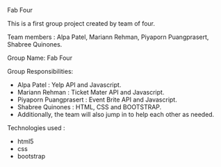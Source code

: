 Fab Four

This is a first group project created by team of four.

Team members : Alpa Patel, Mariann Rehman,  Piyaporn Puangprasert, Shabree Quinones.

Group Name: Fab Four

Group Responsibilities: 
* Alpa Patel : Yelp API and Javascript.
* Mariann Rehman : Ticket Mater API and Javascript.
* Piyaporn Puangprasert : Event Brite API and Javascript.
* Shabree Quinones : HTML, CSS and BOOTSTRAP.
* Additionally, the team will also jump in to help each other as needed.

Technologies used :
* html5
* css
* bootstrap




